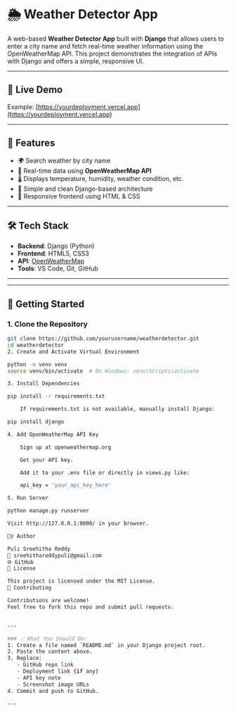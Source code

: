 # 🌦️ Weather Detector App

A web-based **Weather Detector App** built with **Django** that allows users to enter a city name and fetch real-time weather information using the OpenWeatherMap API. This project demonstrates the integration of APIs with Django and offers a simple, responsive UI.

---

## 🔗 Live Demo


Example: [https://yourdeployment.vercel.app](https://yourdeployment.vercel.app)

---

## 📌 Features

- 🌍 Search weather by city name
- 📡 Real-time data using **OpenWeatherMap API**
- 🌡️ Displays temperature, humidity, weather condition, etc.
- 🧠 Simple and clean Django-based architecture
- 📱 Responsive frontend using HTML & CSS

---

## 🛠️ Tech Stack

- **Backend**: Django (Python)
- **Frontend**: HTML5, CSS3
- **API**: [OpenWeatherMap](https://openweathermap.org/api)
- **Tools**: VS Code, Git, GitHub

---

---

## 🚀 Getting Started

### 1. Clone the Repository

```bash
git clone https://github.com/yourusername/weatherdetector.git
cd weatherdetector
2. Create and Activate Virtual Environment

python -m venv venv
source venv/bin/activate  # On Windows: venv\Scripts\activate

3. Install Dependencies

pip install -r requirements.txt

    If requirements.txt is not available, manually install Django:

pip install django

4. Add OpenWeatherMap API Key

    Sign up at openweathermap.org

    Get your API key.

    Add it to your .env file or directly in views.py like:

    api_key = 'your_api_key_here'

5. Run Server

python manage.py runserver

Visit http://127.0.0.1:8000/ in your browser.

🙋‍♀️ Author

Puli Sreehitha Reddy
📧 sreehithareddypuli@gmail.com
🌐 GitHub
📄 License

This project is licensed under the MIT License.
🤝 Contributing

Contributions are welcome!
Feel free to fork this repo and submit pull requests.


---

### ✅ What You Should Do:
1. Create a file named `README.md` in your Django project root.
2. Paste the content above.
3. Replace:
   - GitHub repo link
   - Deployment link (if any)
   - API key note
   - Screenshot image URLs
4. Commit and push to GitHub.

---

